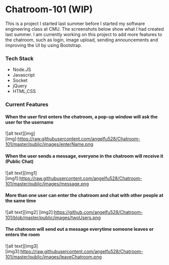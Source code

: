 # Chatroom-101 (WIP)
This is a project I started last summer before I started my software engineering class at CMU. The screenshots below show what I had created 
last summer. I am currently working on this project to add more features to the chatroom, such as login, image upload, sending announcements and improving the UI by using Bootstrap. 

### Tech Stack 
* Node.JS
* Javascript 
* Socket 
* jQuery 
* HTML,CSS

### Current Features 

#### When the user first enters the chatroom, a pop-up window will ask the user for the username  
![alt text][img]
[img]:https://raw.githubusercontent.com/angelfu528/Chatroom-101/master/public/images/enterName.png

#### When the user sends a message, everyone in the chatroom will receive it (Public Chat)
![alt text][img1]
[img1]:https://raw.githubusercontent.com/angelfu528/Chatroom-101/master/public/images/message.png

#### More than one user can enter the chatroom and chat with other people at the same time 
![alt text][img2]
[img2]:https://github.com/angelfu528/Chatroom-101/blob/master/public/images/twoUsers.png

#### The chatroom will send out a message everytime someone leaves or enters the room 
![alt text][img3]
[img3]:https://raw.githubusercontent.com/angelfu528/Chatroom-101/master/public/images/leaveChatroom.png
